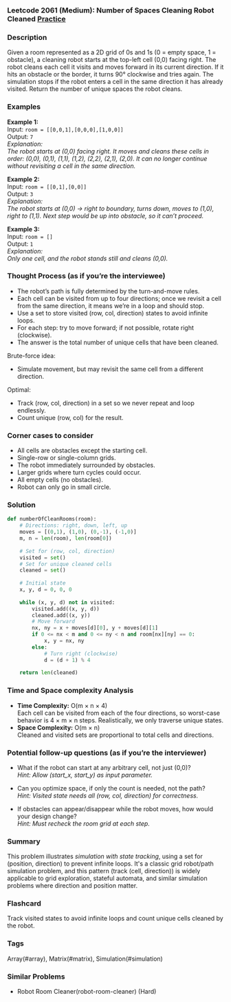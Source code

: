 ### Leetcode 2061 (Medium): Number of Spaces Cleaning Robot Cleaned [Practice](https://leetcode.com/problems/number-of-spaces-cleaning-robot-cleaned)

### Description  
Given a room represented as a 2D grid of 0s and 1s (0 = empty space, 1 = obstacle), a cleaning robot starts at the top-left cell (0,0) facing right. The robot cleans each cell it visits and moves forward in its current direction. If it hits an obstacle or the border, it turns 90° clockwise and tries again. The simulation stops if the robot enters a cell in the same direction it has already visited. Return the number of unique spaces the robot cleans.

### Examples  

**Example 1:**  
Input: `room = [[0,0,1],[0,0,0],[1,0,0]]`  
Output: `7`  
*Explanation:  
The robot starts at (0,0) facing right. It moves and cleans these cells in order: (0,0), (0,1), (1,1), (1,2), (2,2), (2,1), (2,0). It can no longer continue without revisiting a cell in the same direction.*

**Example 2:**  
Input: `room = [[0,1],[0,0]]`  
Output: `3`  
*Explanation:  
The robot starts at (0,0) → right to boundary, turns down, moves to (1,0), right to (1,1). Next step would be up into obstacle, so it can’t proceed.*

**Example 3:**  
Input: `room = []`  
Output: `1`  
*Explanation:  
Only one cell, and the robot stands still and cleans (0,0).*

### Thought Process (as if you’re the interviewee)  

- The robot’s path is fully determined by the turn-and-move rules.
- Each cell can be visited from up to four directions; once we revisit a cell from the same direction, it means we’re in a loop and should stop.
- Use a set to store visited (row, col, direction) states to avoid infinite loops.
- For each step: try to move forward; if not possible, rotate right (clockwise).
- The answer is the total number of unique cells that have been cleaned.

Brute-force idea:
- Simulate movement, but may revisit the same cell from a different direction.

Optimal:
- Track (row, col, direction) in a set so we never repeat and loop endlessly.
- Count unique (row, col) for the result.

### Corner cases to consider  
- All cells are obstacles except the starting cell.
- Single-row or single-column grids.
- The robot immediately surrounded by obstacles.
- Larger grids where turn cycles could occur.
- All empty cells (no obstacles).
- Robot can only go in small circle.

### Solution

```python
def numberOfCleanRooms(room):
    # Directions: right, down, left, up
    moves = [(0,1), (1,0), (0,-1), (-1,0)]
    m, n = len(room), len(room[0])
    
    # Set for (row, col, direction)
    visited = set()
    # Set for unique cleaned cells
    cleaned = set()
    
    # Initial state
    x, y, d = 0, 0, 0
    
    while (x, y, d) not in visited:
        visited.add((x, y, d))
        cleaned.add((x, y))
        # Move forward
        nx, ny = x + moves[d][0], y + moves[d][1]
        if 0 <= nx < m and 0 <= ny < n and room[nx][ny] == 0:
            x, y = nx, ny
        else:
            # Turn right (clockwise)
            d = (d + 1) % 4
    
    return len(cleaned)
```

### Time and Space complexity Analysis  

- **Time Complexity:** O(m × n × 4)  
  Each cell can be visited from each of the four directions, so worst-case behavior is 4 × m × n steps. Realistically, we only traverse unique states.
- **Space Complexity:** O(m × n)  
  Cleaned and visited sets are proportional to total cells and directions.

### Potential follow-up questions (as if you’re the interviewer)  

- What if the robot can start at any arbitrary cell, not just (0,0)?  
  *Hint: Allow (start_x, start_y) as input parameter.*

- Can you optimize space, if only the count is needed, not the path?  
  *Hint: Visited state needs all (row, col, direction) for correctness.*

- If obstacles can appear/disappear while the robot moves, how would your design change?  
  *Hint: Must recheck the room grid at each step.*

### Summary
This problem illustrates *simulation with state tracking*, using a set for (position, direction) to prevent infinite loops. It's a classic grid robot/path simulation problem, and this pattern (track (cell, direction)) is widely applicable to grid exploration, stateful automata, and similar simulation problems where direction and position matter.


### Flashcard
Track visited states to avoid infinite loops and count unique cells cleaned by the robot.

### Tags
Array(#array), Matrix(#matrix), Simulation(#simulation)

### Similar Problems
- Robot Room Cleaner(robot-room-cleaner) (Hard)